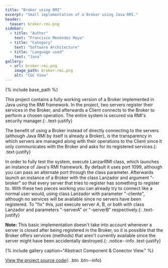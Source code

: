 ```yaml
---
title: "Broker using RMI"
excerpt: "Small implementation of a Broker using Java RMI."
header:
  teaser: broker-rmi.png
sidebar:
  - title: "Author"
    text: "Francisco Menéndez Moya"
  - title: "Category"
    text: "Software Architecture"
  - title: "Language used"
    text: "Java"
gallery:
  - url: broker-rmi.png
    image_path: broker-rmi.png
    alt: "C&C View"
---
```


{% include base_path %}

This project contains a fully working version of a Broker implemented in Java using the RMI framework. In the project, two servers register their services in the Broker, and afterwards a Client connects to the Broker to perform a chosen operation. The entire system is secured via RMI's security manager.{: .text-justify}

The benefit of using a Broker instead of directly connecting to the servers (although Java RMI by itself is already a Broker), is the transparency in which servers are managed along with their operations to the Client since it only communicates with the Broker and asks for its registered services.{: .text-justify}

In order to fully test the system, execute LanzarRMI class, which launches an instance of Java's RMI framework. By default it uses port 1099, although you can pass an alternate port through the class parameter. Afterwards launch an instance of a Broker with the class Lanzador and argument "-broker" so that every server that tries to register has something to register to. With these two pieces working you can already try to connect like a normal user would, using class Lanzador with parameter "-cliente", although no services will be available since no servers have been registered. To "fix" this, just execute server A, B, or both with class Lanzador and parameters "-serverA" or "-serverB" respectively.{: .text-justify}

**Note:** This basic implementation doesn't take into account whenever a server is closed after being registered in the Broker, so it is possible that the Broker offers services (methods) that aren't currently available since the server might have been accidentally destroyed.{: .notice--info .text-justify} 

{% include gallery caption="Abstract Component & Conector View." %}

[View the project source code](https://github.com/M3tax/BrokerRMI){: .btn .btn--info}
